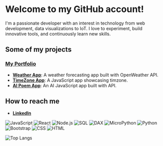 # Welcome to my GitHub account!

I'm a passionate developer with an interest in technology from web development, data visualizations to IoT. I love to experiment, build innovative tools, and continuously learn new skills.

## Some of my projects

### [My Portfolio](https://saras-portfolio.netlify.app/)

- **[Weather App](https://climasense.netlify.app/)**: A weather forecasting app built with OpenWeather API.
- **[TimeZone App](https://timezonesclocks.netlify.app/)**: A JavaScript app showcasing timzone.
- **[AI Poem App](https://ai-poems-generator.netlify.app/)**: An AI JavaScript app built with API.

## How to reach me

- **[LinkedIn](https://it.linkedin.com/in/sjodinscolari)**

![JavaScript](https://img.shields.io/badge/JavaScript-%23F7DF1E.svg?style=for-the-badge&logo=javascript&logoColor=black)
![React](https://img.shields.io/badge/React-%2320232A.svg?style=for-the-badge&logo=react&logoColor=%2361DAFB)
![Node.js](https://img.shields.io/badge/Node.js-%23339933.svg?style=for-the-badge&logo=nodedotjs&logoColor=white)
![SQL](https://img.shields.io/badge/SQL-%2300758F.svg?style=for-the-badge&logo=database&logoColor=white)
![DAX](https://img.shields.io/badge/DAX-%230072C6.svg?style=for-the-badge&logo=power-bi&logoColor=white)
![MicroPython](https://img.shields.io/badge/MicroPython-%23000000.svg?style=for-the-badge&logo=micropython&logoColor=white)
![Python](https://img.shields.io/badge/Python-%233776AB.svg?style=for-the-badge&logo=python&logoColor=white)
![Bootstrap](https://img.shields.io/badge/Bootstrap-%23563D7C.svg?style=for-the-badge&logo=bootstrap&logoColor=white)
![CSS](https://img.shields.io/badge/CSS3-%231572B6.svg?style=for-the-badge&logo=css3&logoColor=white)
![HTML](https://img.shields.io/badge/HTML5-%23E34F26.svg?style=for-the-badge&logo=html5&logoColor=white)

![Top Langs](https://github-readme-stats.vercel.app/api/top-langs/?username=sarasjodin&layout=compact)
